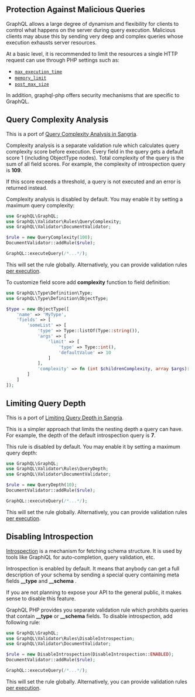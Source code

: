 ## Protection Against Malicious Queries

GraphQL allows a large degree of dynamism and flexibility for clients to control what happens on the server during query execution.
Malicious clients may abuse this by sending very deep and complex queries whose execution exhausts server resources.

At a basic level, it is recommended to limit the resources a single HTTP request can use through PHP settings such as:
- [`max_execution_time`](https://www.php.net/manual/en/info.configuration.php#ini.max-execution-time)
- [`memory_limit`](https://www.php.net/manual/en/ini.core.php#ini.memory-limit)
- [`post_max_size`](https://www.php.net/manual/en/ini.core.php#ini.post-max-size)

In addition, graphql-php offers security mechanisms that are specific to GraphQL.

## Query Complexity Analysis

This is a port of [Query Complexity Analysis in Sangria](https://sangria-graphql.github.io/learn#query-complexity-analysis).

Complexity analysis is a separate validation rule which calculates query complexity score before execution.
Every field in the query gets a default score 1 (including ObjectType nodes). Total complexity of the
query is the sum of all field scores. For example, the complexity of introspection query is **109**.

If this score exceeds a threshold, a query is not executed and an error is returned instead.

Complexity analysis is disabled by default. You may enable it by setting a maximum query complexity:

```php
use GraphQL\GraphQL;
use GraphQL\Validator\Rules\QueryComplexity;
use GraphQL\Validator\DocumentValidator;

$rule = new QueryComplexity(100);
DocumentValidator::addRule($rule);

GraphQL::executeQuery(/*...*/);
```

This will set the rule globally. Alternatively, you can provide validation rules [per execution](executing-queries.md#custom-validation-rules).

To customize field score add **complexity** function to field definition:

```php
use GraphQL\Type\Definition\Type;
use GraphQL\Type\Definition\ObjectType;

$type = new ObjectType([
    'name' => 'MyType',
    'fields' => [
        'someList' => [
            'type' => Type::listOf(Type::string()),
            'args' => [
                'limit' => [
                    'type' => Type::int(),
                    'defaultValue' => 10
                ]
            ],
            'complexity' => fn (int $childrenComplexity, array $args): int => $childrenComplexity * $args['limit'],
        ]
    ]
]);
```

## Limiting Query Depth

This is a port of [Limiting Query Depth in Sangria](https://sangria-graphql.github.io/learn#limiting-query-depth).

This is a simpler approach that limits the nesting depth a query can have.
For example, the depth of the default introspection query is **7**.

This rule is disabled by default. You may enable it by setting a maximum query depth:

```php
use GraphQL\GraphQL;
use GraphQL\Validator\Rules\QueryDepth;
use GraphQL\Validator\DocumentValidator;

$rule = new QueryDepth(10);
DocumentValidator::addRule($rule);

GraphQL::executeQuery(/*...*/);
```

This will set the rule globally. Alternatively, you can provide validation rules [per execution](executing-queries.md#custom-validation-rules).

## Disabling Introspection

[Introspection](https://graphql.org/learn/introspection/) is a mechanism for fetching schema structure.
It is used by tools like GraphiQL for auto-completion, query validation, etc.

Introspection is enabled by default. It means that anybody can get a full description of your schema by
sending a special query containing meta fields **\_\_type** and **\_\_schema** .

If you are not planning to expose your API to the general public, it makes sense to disable this feature.

GraphQL PHP provides you separate validation rule which prohibits queries that contain
**\_\_type** or **\_\_schema** fields. To disable introspection, add following rule:

```php
use GraphQL\GraphQL;
use GraphQL\Validator\Rules\DisableIntrospection;
use GraphQL\Validator\DocumentValidator;

$rule = new DisableIntrospection(DisableIntrospection::ENABLED);
DocumentValidator::addRule($rule);

GraphQL::executeQuery(/*...*/);
```

This will set the rule globally. Alternatively, you can provide validation rules [per execution](executing-queries.md#custom-validation-rules).
